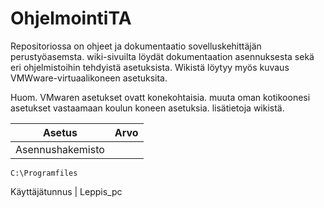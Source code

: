 # OhjelmointiTA

Repositoriossa on ohjeet ja dokumentaatio sovelluskehittäjän perustyöasemsta.
wiki-sivuilta löydät dokumentaation asennuksesta sekä eri ohjelmistoihin tehdyistä asetuksista.
Wikistä löytyy myös kuvaus VMWware-virtuaalikoneen asetuksita.

Huom. VMwaren asetukset ovatt konekohtaisia. muuta oman kotikoonesi asetukset vastaamaan koulun koneen asetuksia. lisätietoja wikistä.

|Asetus | Arvo |
|---|---|
Asennushakemisto |

    C:\Programfiles

 Käyttäjätunnus | Leppis_pc
